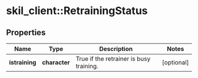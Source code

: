 # skil_client::RetrainingStatus

## Properties
Name | Type | Description | Notes
------------ | ------------- | ------------- | -------------
**istraining** | **character** | True if the retrainer is busy training. | [optional] 


